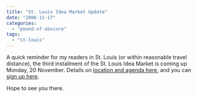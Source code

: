 ```yaml
---
title: "St. Louis Idea Market Update"
date: "2006-11-17"
categories: 
  - "pound-of-obscure"
tags: 
  - "st-louis"
---
```


A quick reminder for my readers in St. Louis (or within reasonable travel distance), the third installment of the St. Louis Idea Market is coming up Monday, 20 November. Details on [location and agenda here,](http://homann.squarespace.com/blog/idea-market-updates.html "real BIG thinking - Idea Surplus Disorder - Idea Market Updates") and you can [sign up here](http://ideamarket.collectivex.com/signup/token/2b250fb "CollectiveX - St. Louis Idea Market").

Hope to see you there.
